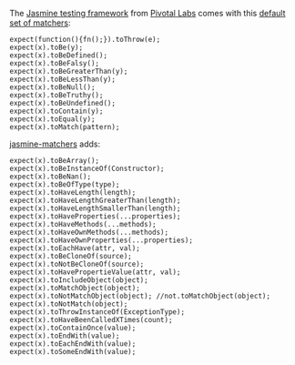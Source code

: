 The [Jasmine testing framework](http://pivotal.github.com/jasmine/) from [Pivotal Labs](http://pivotallabs.com/) comes with this [default set of matchers](https://github.com/pivotal/jasmine/wiki/Matchers):

    expect(function(){fn();}).toThrow(e);
    expect(x).toBe(y);
    expect(x).toBeDefined();
    expect(x).toBeFalsy();
    expect(x).toBeGreaterThan(y);
    expect(x).toBeLessThan(y);
    expect(x).toBeNull();
    expect(x).toBeTruthy();
    expect(x).toBeUndefined();
    expect(x).toContain(y);
    expect(x).toEqual(y);
    expect(x).toMatch(pattern);

[jasmine-matchers](https://github.com/goliatone/jasmine-matchers) adds:

    expect(x).toBeArray();
    expect(x).toBeInstanceOf(Constructor);
    expect(x).toBeNan();
    expect(x).toBeOfType(type);
    expect(x).toHaveLength(length);
    expect(x).toHaveLengthGreaterThan(length);
    expect(x).toHaveLengthSmallerThan(length);
    expect(x).toHaveProperties(...properties);
    expect(x).toHaveMethods(...methods);
    expect(x).toHaveOwnMethods(...methods);
    expect(x).toHaveOwnProperties(...properties);
    expect(x).toEachHave(attr, val);
    expect(x).toBeCloneOf(source);
    expect(x).toNotBeCloneOf(source);
    expect(x).toHavePropertieValue(attr, val);
    expect(x).toIncludeObject(object);
    expect(x).toMatchObject(object);
    expect(x).toNotMatchObject(object); //not.toMatchObject(object);
    expect(x).toNotMatch(object);
    expect(x).toThrowInstanceOf(ExceptionType);
    expect(x).toHaveBeenCalledXTimes(count);
    expect(x).toContainOnce(value);
    expect(x).toEndWith(value);
    expect(x).toEachEndWith(value);
    expect(x).toSomeEndWith(value);